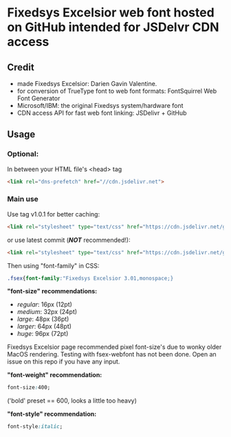 # Fixedsys Excelsior web font hosted on GitHub intended for JSDelvr CDN access

## Credit

* made Fixedsys Excelsior: Darien Gavin Valentine.
* for conversion of TrueType font to web font formats: FontSquirrel Web Font Generator
* Microsoft/IBM: the original Fixedsys system/hardware font
* CDN access API for fast web font linking: JSDelivr + GitHub

## Usage

### Optional:

In between your HTML file's &lt;head&gt; tag

```html
<link rel="dns-prefetch" href="//cdn.jsdelivr.net">
```

### Main use

Use tag v1.0.1 for better caching:

```html
<link rel="stylesheet" type="text/css" href="https://cdn.jsdelivr.net/gh/kneedeepincode/fsex-webfont@v1.0.1/fsex300.css">
```

or use latest commit (_**NOT**_ recommended!):

```html
<link rel="stylesheet" type="text/css" href="https://cdn.jsdelivr.net/gh/kneedeepincode/fsex-webfont@latest/fsex300.css">
```

Then using &quot;font-family&quot; in CSS:

```css
.fsex{font-family:"Fixedsys Excelsior 3.01,monospace;}
```

**&quot;font-size&quot; recommendations:**

* _regular_: 16px (12pt)
* _medium_: 32px (24pt)
* _large_: 48px (36pt)
* _larger_: 64px (48pt)
* _huge_: 96px (72pt)

Fixedsys Excelsior page recommended pixel font-size's due to wonky older MacOS rendering. Testing with fsex-webfont has not been done. Open an issue on this repo if you have any input.

**&quot;font-weight&quot; recommendation:**

```css
font-size:400;
```

('bold' preset == 600, looks a little too heavy)

**&quot;font-style&quot; recommendation:**

```css
font-style:italic;
```

